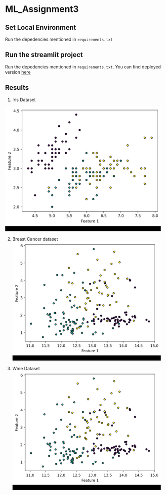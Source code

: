 # ML_Assignment3

## Set Local Environment
Run the depedencies mentioned in `requirements.txt`

## Run the streamlit project
Run the depedencies mentioned in `requirements.txt`. You can find deployed version [here](https://siddheshkanawade-ml-assignment3-app-3cj3by.streamlit.app/)

## Results
1. Iris Dataset

![Image](./results/iris.gif)

2. Breast Cancer dataset
![Image](./results/cancer.gif)

3. Wine Dataset
![Image](./results/wine.gif)
